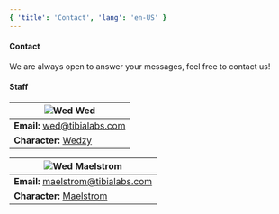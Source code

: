 ```yaml
---
{ 'title': 'Contact', 'lang': 'en-US' }
---
```


#### Contact

We are always open to answer your messages, feel free to contact us!

#### Staff

| ![Wed](/assets/img/outfit_wed.png) **Wed**                                              |
| --------------------------------------------------------------------------------------- |
| **Email:** [wed@tibialabs.com](mailto:wed@tibialabs.com)                                |
| **Character:** [Wedzy](https://www.tibia.com/community/?subtopic=characters&name=Wedzy) |

| ![Wed](/assets/img/outfit_maelstrom.png) **Maelstrom**                                          |
| ----------------------------------------------------------------------------------------------- |
| **Email:** [maelstrom@tibialabs.com](mailto:maelstrom@tibialabs.com)                            |
| **Character:** [Maelstrom](https://www.tibia.com/community/?subtopic=characters&name=Maelstrom) |
